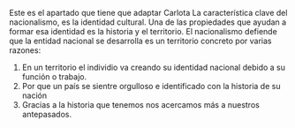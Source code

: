 Este es el apartado que tiene que adaptar Carlota
La característica  clave del nacionalismo, es la identidad cultural. Una de las propiedades que ayudan a formar esa identidad es la historia y el territorio.
El nacionalismo defiende que la entidad nacional se desarrolla es un territorio concreto por varias razones:
1. En un territorio el individio va creando su identidad nacional debido a su función o trabajo.
2. Por que un país se sientre orgulloso e identificado con la historia de su nación
3. Gracias a la historia que tenemos nos acercamos más a nuestros antepasados.